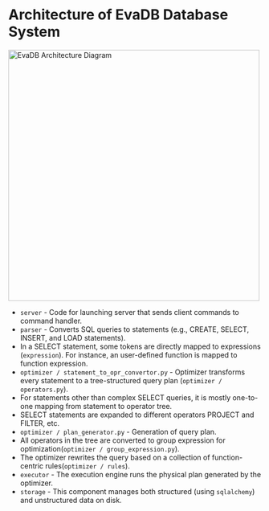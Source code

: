 # Architecture of EvaDB Database System

<img src="https://raw.githubusercontent.com/georgia-tech-db/evadb/master/docs/images/evadb/evadb-arch.png" alt="EvaDB Architecture Diagram" width="500">

* `server` - Code for launching server that sends client commands to command handler.
* `parser` - Converts SQL queries to statements (e.g., CREATE, SELECT, INSERT, and LOAD statements).
* In a SELECT statement, some tokens are directly mapped to expressions (`expression`). For instance, an user-defined function is mapped to function expression.
* `optimizer / statement_to_opr_convertor.py` - Optimizer transforms every statement to a tree-structured query plan (`optimizer / operators.py`).
* For statements other than complex SELECT queries, it is mostly one-to-one mapping from statement to operator tree.
* SELECT statements are expanded to different operators PROJECT and FILTER, etc.
* `optimizer / plan_generator.py` - Generation of query plan.
* All operators in the tree are converted to group expression for optimization(`optimizer / group_expression.py`).
* The optimizer rewrites the query based on a collection of function-centric rules(`optimizer / rules`).
* `executor` - The execution engine runs the physical plan generated by the optimizer.
* `storage` - This component manages both structured (using `sqlalchemy`) and unstructured data on disk.
